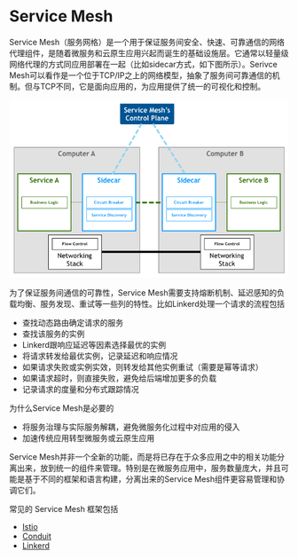 # Service Mesh

Service Mesh（服务网格）是一个用于保证服务间安全、快速、可靠通信的网络代理组件，是随着微服务和云原生应用兴起而诞生的基础设施层。它通常以轻量级网络代理的方式同应用部署在一起（比如sidecar方式，如下图所示）。Serivce Mesh可以看作是一个位于TCP/IP之上的网络模型，抽象了服务间可靠通信的机制。但与TCP不同，它是面向应用的，为应用提供了统一的可视化和控制。

![](../../.gitbook/assets/pattern-service-mesh%20%281%29.png)

为了保证服务间通信的可靠性，Service Mesh需要支持熔断机制、延迟感知的负载均衡、服务发现、重试等一些列的特性。比如Linkerd处理一个请求的流程包括

* 查找动态路由确定请求的服务
* 查找该服务的实例
* Linkerd跟响应延迟等因素选择最优的实例
* 将请求转发给最优实例，记录延迟和响应情况
* 如果请求失败或实例实效，则转发给其他实例重试（需要是幂等请求）
* 如果请求超时，则直接失败，避免给后端增加更多的负载
* 记录请求的度量和分布式跟踪情况

为什么Service Mesh是必要的

* 将服务治理与实际服务解耦，避免微服务化过程中对应用的侵入
* 加速传统应用转型微服务或云原生应用

Service Mesh并非一个全新的功能，而是将已存在于众多应用之中的相关功能分离出来，放到统一的组件来管理。特别是在微服务应用中，服务数量庞大，并且可能是基于不同的框架和语言构建，分离出来的Service Mesh组件更容易管理和协调它们。

常见的 Service Mesh 框架包括

* [Istio](../istio/)
* [Conduit](https://github.com/feiskyer/kubernetes-handbook/tree/549e0e3c9ba0175e64b2d4719b5a46e9016d532b/apps/conduit.md)
* [Linkerd](linkerd.md)

